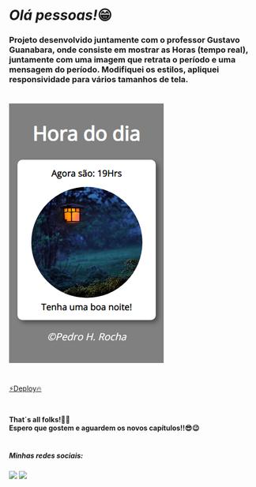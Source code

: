 ## <h1><em>Olá pessoas!</em>😁</h1> 


<h3>Projeto desenvolvido juntamente com o professor Gustavo Guanabara, onde consiste em mostrar as Horas (tempo real), juntamente com uma imagem que retrata o período e uma mensagem do período.
Modifiquei os estilos, apliquei responsividade para vários tamanhos de tela.</h3>

#

<img src="preview.png">

#

<a href ="https://hora-do-dia-one.vercel.app/">⚡️Deploy🔥</a>

#


<h4>That´s all folks!🤘👋<br>Espero que gostem e aguardem os novos capítulos!!😎😉</h4>

#

<h5> Minhas redes sociais:</h5>  
    <div> 
        <a href=https://www.instagram.com/pedrorochaducks target="_blank"><img src="https://img.shields.io/badge/-Instagram-%23E4405F?style=for-the-badge&logo=instagram&logoColor=white" target="_blank"></a>
        <a href="https://www.linkedin.com/in/pedrohrocha16" target="_blank"><img src="https://img.shields.io/badge/-LinkedIn-%230077B5?style=for-the-badge&logo=linkedin&logoColor=white" target="_blank"></a> 
    </div>
